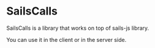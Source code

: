 # SailsCalls

SailsCalls is a library that works on top of sails-js library.

You can use it in the client or in the server side.